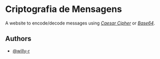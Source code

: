 # Criptografia de Mensagens

A website to encode/decode messages using [*Caesar Cipher*](https://pt.wikipedia.org/wiki/Cifra_de_C%C3%A9sar) or [*Base64*](https://pt.wikipedia.org/wiki/Base64).


## Authors

- [@willy-r](https://www.github.com/willy-r)
